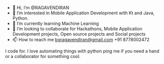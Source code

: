 - 👋 Hi, I’m @RAGAVENDIRAN
- 👀 I’m interested in Mobile Application Development with Kt and Java, Python. 
- 🌱 I’m currently learning Machine Learning
- 💞️ I’m looking to collaborate for Hackathons, Mobile Application Development projects, Open source projects and Social projects
- 📫 How to reach me 
bgragavendiran@gmail.com
+91 8778002472

I code for. 
I love automating things with python ping me if you need a hand or a collaborator for something cool.

<!---
RAGANITHI/RAGANITHI is a ✨ special ✨ repository because its `README.md` (this file) appears on your GitHub profile.
You can click the Preview link to take a look at your changes.
--->
